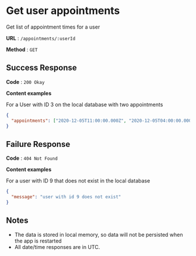 # Get user appointments

Get list of appointment times for a user

**URL** : `/appointments/:userId`

**Method** : `GET`

## Success Response

**Code** : `200 Okay`

**Content examples**

For a User with ID 3 on the local database with two appointments

```json
{
  "appointments": ["2020-12-05T11:00:00.000Z", "2020-12-05T04:00:00.000Z"]
}
```

## Failure Response

**Code** : `404 Not Found`

**Content examples**

For a user with ID 9 that does not exist in the local database

```json
{
  "message": "user with id 9 does not exist"
}
```

## Notes

- The data is stored in local memory, so data will not be persisted when the app is restarted
- All date/time responses are in UTC.
